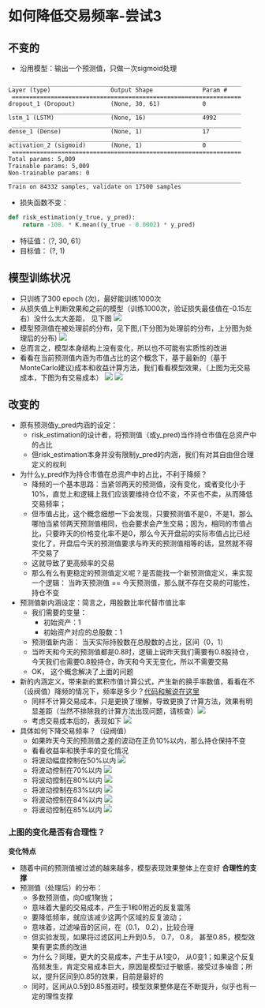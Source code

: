 # 如何降低交易频率-尝试3

## 不变的
- 沿用模型：输出一个预测值，只做一次sigmoid处理
```
 _________________________________________________________________
Layer (type)                 Output Shape              Param #
 =================================================================
dropout_1 (Dropout)          (None, 30, 61)            0
 _________________________________________________________________
lstm_1 (LSTM)                (None, 16)                4992
 _________________________________________________________________
dense_1 (Dense)              (None, 1)                 17
 _________________________________________________________________
activation_2 (sigmoid)       (None, 1)                 0
 =================================================================
Total params: 5,009
Trainable params: 5,009
Non-trainable params: 0
 _________________________________________________________________
Train on 84332 samples, validate on 17500 samples
```
- 损失函数不变：
```python
def risk_estimation(y_true, y_pred):
    return -100. * K.mean((y_true - 0.0002) * y_pred)
```
- 特征值：（?, 30, 61）
- 目标值： (?, 1)

## 模型训练状况
- 只训练了300 epoch (次)，最好能训练1000次
- 从损失值上判断效果和之前的模型（训练1000次，验证损失最佳值在-0.15左右）没什么太大差距， 见下图
![](https://lh3.googleusercontent.com/CQw-U9vireeGK4-7ljRVw8mv8tIdhiMQCP-Lts4J2siMCCMRXowy4125Zpse5egQi1HaJvj3xOKVndvN1rMLb2zkZ-d9bd6yuGgaCcPDfYzW9hxt6HPEBotAskeONHlGidK151KxhumI5OOU4YJdWaaDiDjquu-bZ5M8LHCMrt19aDD1Hf1k2Fc283xnrGB1TqlITYkIJO4YnArV1eqW0evD2BmYy-hbtAlGymtDHfIeBLGExs4fnx7o1v0V9_v2LjO9V_4Vi8bkmzzv-CtqP9ReL-FhmtfzKIG3icaXBKbbL2gVGDy-r2mmrwQTvtx5ylAytgd7JxIIdB66bf-m7K4yIqIgPvQ7TAGTOEErAEtawCiiD5XkOPb_qlrQa3W7nbOGjxqal3PKOTMiSHGX0PWN83gjt5cO0wXO7QdDRpnk5i_9Tbbvf3upKCatz0On0ROboJTuZj8pa1dVY6sxL3RcMjiDDMu-Conehob52nePQi80mGSCD1MTKe-x3iKyvXlMGDHM5GPxtGAJJrir60lhsMwcYAPxFZ8DzcRdlbJjqqa_8g15OFf-2gLVmvTrFsXGLPCQlYt_a-oqRb7Cfx6LZRzgYtf2NveX1PKGGFeh5HuZmhlyvXBn=w686-h1136-no)
- 模型预测值在被处理前的分布，见下图,(下分图为处理前的分布，上分图为处理后的分布)
![](https://lh3.googleusercontent.com/yjmnE6AlxIsuQrf6AYepbjXIZ0B5v54lhsm1yHAvlVnACRBWoeYJv3GxfeVq61gy66bBLl9affVqBVLU-rAZpEI2vkvhrlOXWipclXWomQx_o_Wys4A5kBA7PfDXSib1o8FFHxtPX5Cvtl4_gUKOTSFsgR-t_l8JGb_X7yjUaTVhELeC98ifkPIdzJN6UxodRkDzCACsXrBjcS2BoMMhQItEkzdIRA9e2qXzwKyRvyikrPOWf1dAZyGPQaMUasZsnU7oPIbSmH5gRgYIykXWeJeCn7cVCuKG8NxccT7eNtMghkhNjSgrpyf_yb69yI-PrFOozJhZbXuXRE5hAOWsK_r2lfNaqbX2ZDe1N1_AhmaarOqj9RPXwQHpXCZEM6rXu6KZ8kjQLbqhCVs9ZYdNn0CP628JwUFn6shramNNdGcm2R4Mqia-VKs4RnxLGtugm1LIbdAGvh3m6uZUJGjsKHK4hy-2yB9-3RvayeVhlcWvmGCN6x-j5GN4W4eSQRYA5f_ObOX4FXTD4IXpkCYML0NlErftM7QEvbAKff7c5Gy9X80nZgfxM8feh7V3_m_8nqBHTreqnAXRs6wLtDksDlrA4gDMsCuTS2gIkRpqwoK_lrqdh9pQxLDI=w612-h1136-no)
- 总而言之，模型本身结构上没有变化，所以也不可能有实质性的改进
- 看看在当前预测值内涵为市值占比的这个概念下，基于最新的（基于MonteCarlo建议)成本和收益计算方法，我们看看模型效果，（上图为无交易成本，下图为有交易成本）
![](https://lh3.googleusercontent.com/HSztx40HJ1Dy_GMn79dGu9-Qura4hcUl76lhvSXFFchoMoC4EYPvXujdLxD2_bDg2RwrEIbpnI8oVGgdC8UW6S9bam081hf9ieChuc9F4sbYbqYih6zlpQS3ynJqPuIJv8Kse4uKW0RZjMeFhfVfuEtjqJLYhXafeNpuD1-ALQbKGCCg8tkwETdvKWyfb5g9j7uPNe4NXKDJCXt9PCJ2QfciKwIG6R4w2M9vVuqG_xpwWqzGvjQ0U5UX4en_VrorrbKm1kK9JDzJ7UMlAY9i5bVvnCLtZirakLADT3lel6PufwjN1FsZtXWmQeXT2d-EiYxvHVQVlUOrV055uf9zrOFTks0fgfiP1OPQiNZyf8sLyDsrlCSOi0yZPgUndscUT7CLuFC79_LeyBTGCnvtJcqLho-yRAcxjZ-tnoiCQeXN4fL0Phoxcj9n88ki_lgZlcWoqyIDiUz9Kt7buG35wJ6km8pwL5xKcz4ejPGR0PHT3JRtQwHzeGeTnCtULRauKIIHxEia9C9O7IgVkRlph1Ln4eEcJwItMv-64LNpudxwFlbmZpCzdnVRSzTCmyGB_jXb-ZWEdM5fnMaTEmPp_gz2XNjFxUDHmuiLz5Z9HSj3R_T49Mq3QxPA=w2238-h1136-no)
![](https://lh3.googleusercontent.com/kgapNkoSAG2M4Jhj4f4lovvlTR68xFGO4f9x1a3haHwtrhL0uhq1aAkOsuxs2L7jwIcfSmfndg15OV48bLBteeTga29PZAdNf6iY7UNYK6tC2p8YWuyfKhWbPTofyZ41utLmd2BTSnDPORX45iVayfyizniRUQkWPILSYIbtnfFoi98DgVWBnLMOy_3WPckCOrZ55jvZhbOC46ZVH7mW7Xt-w0-ag2EYJfhWYskJLVayD-szulkzlUlQle2lg0aq8osHSso47daQKE_klS9gE2-PY2uDFcWJ46JJZ0oOIEDgmmjCxWFG7aeNtWE2hp442KTVYJyc7VtLSY6HDm6kg1G2gSrIFt8EOA_0NQHqjV4H-M3oNV52e33N6odDqbcPgrd6_dCdddQe3css6kxT9QCuJgup0Vm4TperaR40QGLNG_NhKrA32AnYA4ddxlYKpje6U9kCPMt7NyEKivg1J2d2YOYJR3w2E2VzkylRP7bSfgmTq92bhXhTLKBqOF22iQMrhdGyj5w735l-K7vIgK6S6b-54DD9v6TBtiqBdFk2yu3CEUP9RB9uZPxmF8tWhOYm11xNO5-UP8VjUgPtPgs0YPH3e_83taKpYDyWuYPHzMjOdRN8RK7G=w2238-h1136-no)

## 改变的
- 原有预测值y_pred内涵的设定：
	- risk_estimation的设计者，将预测值（或y_pred)当作持仓市值在总资产中的占比
	- 但risk_estimation本身并没有限制y_pred的内涵，我们有对其自由但合理定义的权利
- 为什么y_pred作为持仓市值在总资产中的占比，不利于降频？
	- 降频的一个基本思路：当紧邻两天的预测值，没有变化，或者变化小于10%，直觉上和逻辑上我们应该要维持仓位不变，不买也不卖，从而降低交易频率；
	- 但市值占比，这个概念细想一下会发现，只要预测值不是0，不是1，那么哪怕当紧邻两天预测值相同，也会要求会产生交易；因为，相同的市值占比，只要昨天的价格变化率不是0，那么今天开盘前的实际市值占比已经变化了，开盘后今天的预测值要求与昨天的预测值相等的话，显然就不得不交易了
	- 这就导致了更高频率的交易
	- 那么有么有更稳定的预测值定义呢？是否能找一个新预测值定义，来实现一个逻辑： 当昨天预测值 == 今天预测值，那么就不存在交易的可能性，持仓不变
- 预测值新内涵设定：简言之，用股数比率代替市值比率
	- 我们需要的变量：
		- 初始资产：1
		- 初始资产对应的总股数：1
	- 预测值新内涵： 当天实际持股数在总股数的占比，区间（0，1）
	- 当昨天和今天的预测值都是0.8时，逻辑上说昨天我们需要有0.8股持仓，今天我们也需要0.8股持仓，昨天和今天无变化，所以不需要交易
	- OK， 这个概念解决了上面的问题
- 新的内涵定义，带来新的累积市值计算公式，产生新的换手率数值，看看在不（设阀值）降频的情况下，频率是多少？[代码和解说在这里](https://github.com/EmbraceLife/LIE/blob/ec3005d43bdfbb0f2b76f62d1a8061518c4adb6d/my_utils/viz_03_stock_02_ETF_predict_return_plots.py#L198)
	- 同样不计算交易成本，只是更换了理解，导致更换了计算方法，效果有明显差距（当然不排除我的计算方法出现问题，请核查）![](https://lh3.googleusercontent.com/XDHPy0BHuuKbycMYna98g0KaKRGiajfLIbnhAMEoK5fCJdT8RlKWZK7LyFBtdPVus_RVB4RmsN-ep0d0FzOgVdGa_hL6X0fJSjJfb_BlUA9w5Djq__n9CEzpGkJ116yZuwK34j9E8bx7YaNZa_Ba0HeX_jC2zMSp7m1MOf4YTL5g7St-fBXgxjPTvvvN6mCVzdFEm02RhOkuso4j2I9INAufIl2VRe9Rda_KwNyo0RKR7_CMdjuw6c9sq4e3Y9tv9wYBL_CFyRSbjuQxrRRvom2BPlIRZ_aCDSWm_1tF33XfDRVHp68zuJIvq_jCWmVJ5Nv4KY8ls26VD-LPuDDMArHVZ1GhSxpg82EajvWjIGKWhPcwpjCXAPBpGlv3pvV_TSRIAdZJLUWLxfV9bxyR1Fqx70ixvZx27DVrIVbBCppycm2budaBnx5mGpwHECjMzVUQKxIHzEWfyRKNVlhpxIaHjKUEsmDDROyMxDitkd_EcJF3Pfzfj30GyeekdHOiO1IgEZl5nHMOnTYLJofnqE7bkeSkYcYRzlI7CUfXXGuBuYwomSPvdCxpaefEz2hcwXtJAYfc8UG_N_r9sUFzkTIt1jNFgy_5pNuvUERM75zBGnz1YksrceNU=w2238-h1136-no)
	- 考虑交易成本后的，表现如下
	![](https://lh3.googleusercontent.com/7b5xpGHwsv9u3NesnIGGAGILoCxtaqzkrKG6_2kF1i7IdkkC_I1PUpGTmwBn3OxHusNnjrB3qp0xKMofl3fO89pSFEysfgnnpRXQbUGsd_UkP1r06GSvP_Y_e2UfaB-5cUEk6TPc8dBt0cRDBaOn7jovxV1Ao_PGqlbtSPH1_8muDHQbebS7Xer4b_G5KkYKlMBhT_yj0yfyjqJ3l0UcUXOFik-Orh_B_m7Wn2XtpB6eFWRhMX3vgiAFZ54U3_DOP31gWCRX_m9QSArJenQ3w9cEGGOovYH2xHVQm955euMGz7rh8wG0T7c5FgHbkjm3JbCayWcjYDxR2EYRTnHmUB24OAthVLZ5Bq0pyV_uKXgbqwUgr5NFHqxl3EknB7PHMpfpr3RJXMeTIZftlxsmfJU6WcC6_NMSi0qAuKafRxVqwb0l_qfZcSqDI0w4RHqauX2_jab0z4L3iSQMBzLEi_kOUpOam7BDscIuisJe_HV_HxhTyHJEuhyk7FhJ4a5wO8BGzQKkHmhOGmUeD-aeKh2tBiQ1uCAL5v_9Q6edQNeGXDs8ooVBvJ-hGZJePiaPkw2F6LZzhSSSAReED7k_E-Ew25Rw3qNOmQrGEMWexyU8cqt2lR9nwj07=w2238-h1136-no)
- 具体如何下降交易频率？（设阀值）
	- 如果昨天今天的预测值之差的波动在正负10%以内，那么持仓保持不变
	- 看看收益率和换手率的变化情况
	- 将波动幅度控制在50%以内 ![](https://lh3.googleusercontent.com/wSRQoakBUbCUkt-aJZ86GyKbPI0Lc8-ETbTHXwfd04xqmAqdBO3ow-jhYnZsl4Rn_Hwb8g8jpAXCK3-w9LvW37aYjnG3ZmLDhuGTQfwoYFQzhin6Jf6alb59As-MdLTM3YU8o8o5vEyXKYdanCaSg6K53QuolXorSSRK_UhpOvoRUdkhKUf4j3xq1uFcFWR9sLM27z2Wg-O5CnPAqYRdW82bcmOrSgSxD57m3iG_3pEXE-MNzMoFUGCwE_yBlSoTUCiXSSF_wv2i50U6T83bJ5kUel6RfmJ7zzKNz6LNSaTGMvBZ1pTXu65MQaQbdWYPaABeoU-u59wueaqgKtME1BJ3co8hiqdlCCxiDScAM8tbBky-d8WKxpItJzJ6iFez3sdIvXG9Vdk79M_4jW2JXSKwzcvtCtKbg6qGo57zNlEetfR-NSJqknhiPyOqzD4rBSGt4PJHE0C71SgGQwGk4Q7FAttfTyw-M-k4Fdv06feykv-8z4zXQD7CGYl8JkaQOmq7D2LlY-qrGhz5cuKCIZxcr5B1BD0NNaHmjj3Pyuv1Kpg3NwafnGN5TKZNIBzowGmf9H_DsiEiKOx87mixyLy0e9hmC59zT40vVN0ImVFE0tZAToW4gGhp=w2238-h1136-no)
	- 将波动控制在70%以内 ![](https://lh3.googleusercontent.com/X0xTuTbGrJ1ktXJq2XMPFvQ6MGcRXHtdQkdMAa5ZBx5hUb4HgA1Q5DGFvyacc0rCYlMDaDJI3zo1qlLu_kiGj_Pu-czOveQd0i-rMRq5EEBTSinoJYDFYfc9kNPdwepmWgiDkDcPT9hhWuaKMvxpBp9bkS2wmLHlI81L9NLW2y3oFoMRPIh1wYCdtn04dluwSFvJUWBxon2gn83a2FWwGbWAC8uAXlFBfNrGqLW6pHPs8u3FEHEaEBkoeNjOMx3tIzXt0oXqBGjfGERpJDPqI_4tHWfmAGtr0CVQgQ_20bFiG0aBxbIxlRLlKB2X2ktXIX2VYXyrLSBTIqzNQYGwpRTnZ6mOFwUVbsCe0-NQoIYvrxeidTLk3oRRVba6GJzVhDVyPfipTVh8BDzAyo0KpfrDJzCv9YSmmbRv0Kuu5eBGpLzsioFzy2O-PaA-VO3XvhnfNUUw538Yj3pd_y_N4_MIoXJPxfLroExkW0Pn8FyaZBHkeP0g_IK5QajIjs23wHWy8CdicfEwhLSE2KT5gTlnu4KC21kl38ov81pSjkCehALtl4ab_o8BUi6ZDLBVx5dWAl9lkfno9sUUmn-CBkRbm1NRx_c5JOVRVgpaniH2t7mwtlDj2xGA=w2238-h1136-no)
	- 将波动控制在80%以内 ![](https://lh3.googleusercontent.com/XHUn3w31q4kgfJxufntkpx_CSYW9mBifzee2BqC6cWG-1o-LgVPP2DmV0xCX1uzDR5xP-LnUEoW0RtPtfwnuH2TT9LO9Y5jmD8TqjWJedrX_viMw2wakhRViBiYg7jpJrQoB8kxZaKOE7pG07VdIcnQHGsDd2sQ74Y7hH7Z2gumQMZClrgFxCbxTSWCFYNVdlyJaRAeivKd8F_lLbhLELJ0wkIVVGLPq24ZOkkhmTxGbmV82sIvuIfYK9YgYyP4bGD5gt0ltiqTT5UMCRayFjOR0APW2N56saOLp12VkfPTqf0f1zSxibRXf5hhC0G7_aXCWCCMqolsJfUc9SPhIvXkr0N3_AG7nbLDZN5-uoBGFttj99A-yM3I0t61HlQ895I9Lj8cYJAG0mWntEsa1N_3AAf5bz7EiGxaCSGIcvr9zygw-nbxb5Qbnf1XJrNrF1ibaTMKKl67Vc3l_LwojPYpoX3acWB8vKluqIeQKz9ZnevILKSPYlUoZl3DToxDNPyxX4oum1SGpxITNgVUqDo1Q_uW4o119_No4tiCZX_y1Q55CO28-GXLlS5E5AudGnCzB2emLeO5B33PzDdgI-g606WFlt4NPOJdHcn9BlTFmmtBx5juECN-T=w2238-h1136-no)
	- 将波动控制在83%以内 ![](https://lh3.googleusercontent.com/S6NUr-1-Kk724_V9yAcOwEpNKk8UbPAXgab9BhU-TiElI8Y6Wz6675xQ1e3XiqX86IVXT5GIREKfeB7qZ04YeVZ_qMWMZUGXHOIQQtJMauewcGTEnpwkBlJ1uRU8GKh5-Gmt_dFbOXEMvEkmLvFpcAvtXExnbzrrQ5KGTrmUFtfAwJOR_7Q2BWGpWul3gPEyYWbAqTBMh2ICz4lYhdMKIfbwmxZqpjaCvMOyzUx8yTW_fKPWnIa49O0oFS2tWjdXE0SUQOFfHAdQGBjW_-wr_fkDHA_UdDja3BfwXwUSbV_REDf3Ruuecwormpo3ya25BVlb5brvygc1TnxAdnK_08Sdzx4y2FLvI-Oxx-RjfdIiG4Pk_nEXqko1l30WiacMMAFMd97A3GtWNFUUMqQsn8bjQ7IDdJI2DXOOY_JJ-9s4AYzv5fRJVb-0Uux9nlNF5JvHfwOm2gSAPkGjUxzdxzngvnhDD-KC-O1s_MnH_1ZqC6gPA1GwVPVVHO_I_miymyFpKEVzPTaWL-KArMObNl4Un6b5J_NBnso2FG3h0FIzfspGjuNLORkTaV0s1I9J9gXjIRKk_UHYfym17DlgzBeUYC2P4QtgiWXfw-h8xE3xAkLrnzrKU7sm=w2238-h1136-no)
	- 将波动控制在84%以内 ![](https://lh3.googleusercontent.com/phm-pRxEuNvHj8DaGN1qovVkzV_cLFNeVULs9lSyz19s2jKbAiqFqORGVqL3Kw0kjXkQ5U0tUNOgZl0bwiJBoho5pAQ8AztiLXQQ-RV12kOSG7W_CzOOJcQDkORbBVMjvbJYLW0YneGKCW10zLF_4HRqav3wpvmBsqg3IY46UIKr-6uAmCSl28o0jcIrATmKKPB5Fp9Nvjhl_9CoJeT1Ox_VoWDNkBt5uVn2Z0KQRAvt_--x57Yjss57UE3MeW67DZ2EgCxZDkaqzi3bS5mJzPtr5kVqRZXp1uwd93pq9NSRbpsCwzST75el1McZaD015SLFjhGmAbovyXTCvuvwIk7MduvBoJvuAgD-1cOvkUC1PPuV2h3zMOtEIiruKY2eBYAtV2awpib8k7DkiRIyo0Ae6OsrBLUqdRVuaqV1pS6Z3mEpB_WjI7IG3AyefYXoiZpA2CYUCudxB_eWpm_3_HIwQr2EHp9vKMv0ZS0cXf1V7LAWKDd7LQt-5YFb5BYy0mQtxR-leus-Tz7mcOdqNji8Xo_x2y-uVGI5nVaQM5_6Cv-orieNKQzPeeJHXoQArK3uRevXANDBqVC0MgS3ELHL6XE0XS0QPHwKlXHp6uWIS3HkskmvfXiz=w2238-h1136-no)
	- 将波动控制在85%以内 ![](https://lh3.googleusercontent.com/DU9wmJSv83UXj8REQ0vm6E1yl89xgGP9q-E6GiTvncxbZHpudHkqbWvwSbrvBDCnNXod00GEcraaYg_w-ziYF7gS2OSDB2VTIZhEIOgbdI9WU3x2O7vz1yNTWyW0_8JrArnpsrayWeBSFeM0b9coyBQcP8ywJnzHn9XMlpcSn1spV6yTTbjNAnT_hNoAbW3gV6in9mHvggLCryMEuWmjLoQ5AR7OvbDRJfpm-KPtRH2r6WpKa4076rcFnz6LvMpyxnZWclnszXMTe_8-M7Z4b8GM9wqCmJSJdiHiVI7hn4b8TGG_t7r7jZF_HVOgpbf5SYlatjOhfIEHdp6_OSn3vd1xYjrIpfJItXk80X1jJqp0jGYmDfNGgpVJpOaIoUJ5jhPSq6Jtygq4ulQeYmb_w94L6wNicH_JVEdmfca2LK73xWNVPfdOUmyMi_p13eoRCflMb76j9b0Kgv2tXgSW25WbR9hxwr-F1dhhnb3RZO6NKGxFfpqmu4kk1BqL4lIcRUG6sNadOoINZOTRmhzs70fIsBdUM-pTKiFrMJh6xIz7fZeUadBWYZF2MjHQ_9xsOTO7vyYFk7keiHp8yokZoWcEfTq8JwjqDaVFULQaYlLUht4GS_jz3-P1=w2236-h1136-no)
### 上图的变化是否有合理性？
**变化特点**
- 随着中间的预测值被过滤的越来越多，模型表现效果整体上在变好
**合理性的支撑**
- 预测值（处理后）的分布：
	- 多数预测值，向0或1聚拢；
	- 意味着大量的交易成本，产生于1和0附近的反复震荡
	- 要降低频率，就应该减少这两个区域的反复波动；
	- 意味着，过滤噪音的区间，在（0.1， 0.2），比较合理
	- 但实验发现，如果将过滤区间上升到0.5， 0.7， 0.8， 甚至0.85，模型效果有更实质的改进
	- 为什么？同理，更大的交易成本，产生于从1变0， 从0变1；如果这个反复高频发生，肯定交易成本巨大，原因是模型过于敏感，接受过多噪音；所以，提升区间到0.85的效果，目前是最好的
	- 同时，区间从0.5到0.85推进时，模型效果整体是在不断提升，似乎也有一定的理性支撑
